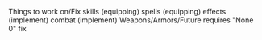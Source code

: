 Things to work on/Fix
skills (equipping)
spells  (equipping)
effects (implement)
combat (implement)
Weapons/Armors/Future requires "None 0" fix